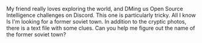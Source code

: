 My friend really loves exploring the world, and DMing us Open Source Intelligence challenges on Discord. This one is particularly tricky. All I know Is I'm looking for a former soviet town. In addition to the cryptic photos, there is a text file with some clues. Can you help me figure out the name of the former soviet town?

